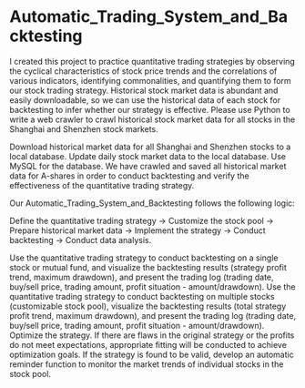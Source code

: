 ﻿# Automatic_Trading_System_and_Backtesting
I created this project to practice quantitative trading strategies by observing the cyclical characteristics of stock price trends and the correlations of various indicators, identifying commonalities, and quantifying them to form our stock trading strategy. Historical stock market data is abundant and easily downloadable, so we can use the historical data of each stock for backtesting to infer whether our strategy is effective. Please use Python to write a web crawler to crawl historical stock market data for all stocks in the Shanghai and Shenzhen stock markets.

Download historical market data for all Shanghai and Shenzhen stocks to a local database.
Update daily stock market data to the local database.
Use MySQL for the database.
We have crawled and saved all historical market data for A-shares in order to conduct backtesting and verify the effectiveness of the quantitative trading strategy.

Our Automatic_Trading_System_and_Backtesting follows the following logic:

Define the quantitative trading strategy -> Customize the stock pool -> Prepare historical market data -> Implement the strategy -> Conduct backtesting -> Conduct data analysis.

Use the quantitative trading strategy to conduct backtesting on a single stock or mutual fund, and visualize the backtesting results (strategy profit trend, maximum drawdown), and present the trading log (trading date, buy/sell price, trading amount, profit situation - amount/drawdown).
Use the quantitative trading strategy to conduct backtesting on multiple stocks (customizable stock pool), visualize the backtesting results (total strategy profit trend, maximum drawdown), and present the trading log (trading date, buy/sell price, trading amount, profit situation - amount/drawdown).
Optimize the strategy. If there are flaws in the original strategy or the profits do not meet expectations, appropriate fitting will be conducted to achieve optimization goals.
If the strategy is found to be valid, develop an automatic reminder function to monitor the market trends of individual stocks in the stock pool.
